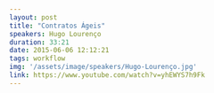 ```yaml
---
layout: post
title: "Contratos Ágeis"
speakers: Hugo Lourenço
duration: 33:21
date: 2015-06-06 12:12:21
tags: workflow
img: '/assets/image/speakers/Hugo-Lourenço.jpg'
link: https://www.youtube.com/watch?v=yhEWYS7h9Fk
---
```

